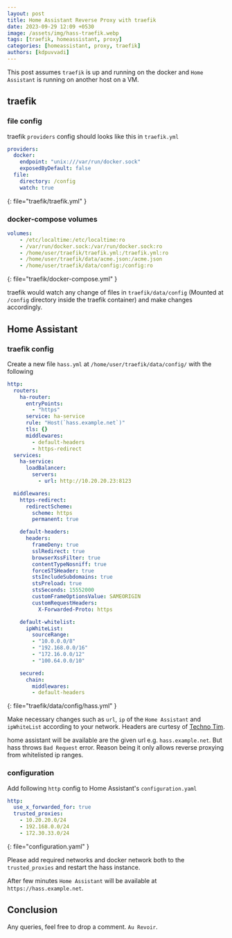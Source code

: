 ```yaml
---
layout: post
title: Home Assistant Reverse Proxy with traefik
date: 2023-09-29 12:09 +0530
image: /assets/img/hass-traefik.webp
tags: [traefik, homeassistant, proxy]
categories: [homeassistant, proxy, traefik]
authors: [kdpuvvadi]
---
```


This post assumes `traefik` is up and running on the docker and `Home Assistant` is running on another host on a VM.

## traefik

### file config

traefik `providers` config should looks like this in `traefik.yml`

```yml
providers:
  docker:
    endpoint: "unix:///var/run/docker.sock"
    exposedByDefault: false
  file:
    directory: /config
    watch: true
```
{: file="traefik/traefik.yml" }

### docker-compose volumes

```yml
volumes:
    - /etc/localtime:/etc/localtime:ro
    - /var/run/docker.sock:/var/run/docker.sock:ro
    - /home/user/traefik/traefik.yml:/traefik.yml:ro
    - /home/user/traefik/data/acme.json:/acme.json
    - /home/user/traefik/data/config:/config:ro
```
{: file="traefik/docker-compose.yml" }

traefik would watch any change of files in `traefik/data/config` (Mounted at `/config` directory inside the traefik container) and make changes accordingly.

## Home Assistant

### traefik config

Create a new file `hass.yml` at `/home/user/traefik/data/config/` with the following

```yml
http:
  routers:
    ha-router:
      entryPoints:
        - "https"
      service: ha-service
      rule: "Host(`hass.example.net`)"
      tls: {}
      middlewares:
        - default-headers
        - https-redirect
  services:
    ha-service:
      loadBalancer:
        servers:
          - url: http://10.20.20.23:8123

  middlewares:
    https-redirect:
      redirectScheme:
        scheme: https
        permanent: true

    default-headers:
      headers:
        frameDeny: true
        sslRedirect: true
        browserXssFilter: true
        contentTypeNosniff: true
        forceSTSHeader: true
        stsIncludeSubdomains: true
        stsPreload: true
        stsSeconds: 15552000
        customFrameOptionsValue: SAMEORIGIN
        customRequestHeaders:
          X-Forwarded-Proto: https

    default-whitelist:
      ipWhiteList:
        sourceRange:
        - "10.0.0.0/8"
        - "192.168.0.0/16"
        - "172.16.0.0/12"
        - "100.64.0.0/10"

    secured:
      chain:
        middlewares:
        - default-headers
```
{: file="traefik/data/config/hass.yml" }

Make necessary changes such as `url`, `ip` of the `Home Assistant` and `ipWhiteList` according to your network. Headers are curtesy of [Techno Tim](https://technotim.live/). 

home assistant will be available are the given url e.g. `hass.example.net`. But hass throws `Bad Request` error. Reason being it only allows reverse proxying from whitelisted ip ranges.

### configuration

Add following `http` config to Home Assistant's `configuration.yaml`

```yaml
http:
  use_x_forwarded_for: true
  trusted_proxies:
    - 10.20.20.0/24
    - 192.168.0.0/24
    - 172.30.33.0/24
```
{: file="configuration.yaml" }

Please add required networks and docker network both to the `trusted_proxies` and restart the hass instance.

After few minutes `Home Assistant` will be available at `https://hass.example.net`.

## Conclusion

Any queries, feel free to drop a comment. `Au Revoir`.
